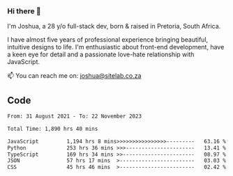 ### Hi there 👋

I'm Joshua, a 28 y/o full-stack dev, born & raised in Pretoria, South Africa. 

I have almost five years of professional experience bringing beautiful, intuitive designs to life. I'm enthusiastic about front-end development, have a keen eye for detail and a passionate love-hate relationship with JavaScript.

📫 You can reach me on: joshua@sitelab.co.za

## **Code**

<!--START_SECTION:waka-->

```txt
From: 31 August 2021 - To: 22 November 2023

Total Time: 1,890 hrs 40 mins

JavaScript         1,194 hrs 8 mins>>>>>>>>>>>>>>>>---------   63.16 %
Python             253 hrs 36 mins >>>----------------------   13.41 %
TypeScript         169 hrs 34 mins >>-----------------------   08.97 %
JSON               57 hrs 17 mins  >------------------------   03.03 %
CSS                45 hrs 46 mins  >------------------------   02.42 %
```

<!--END_SECTION:waka-->
